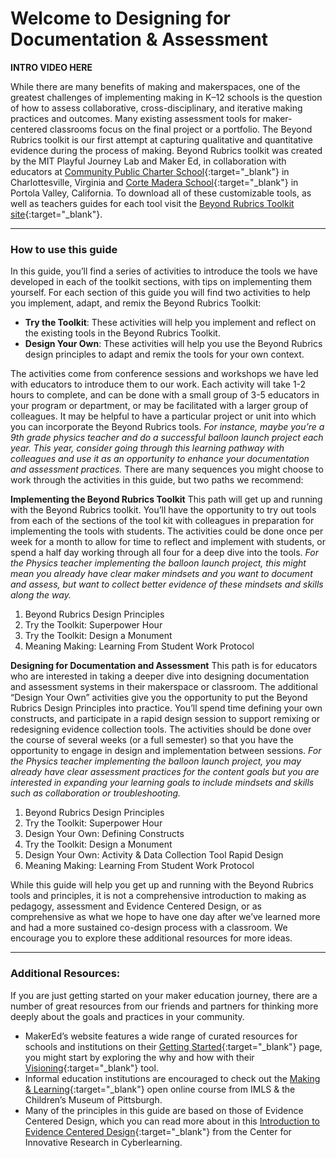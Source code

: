 # Welcome to Designing for Documentation & Assessment

**INTRO VIDEO HERE**

While there are many benefits of making and makerspaces, one of the greatest challenges of implementing making in K–12 schools is the question of how to assess collaborative, cross-disciplinary, and iterative making practices and outcomes. Many existing assessment tools for maker-centered classrooms focus on the final project or a portfolio. The Beyond Rubrics toolkit is our first attempt at capturing qualitative and quantitative evidence during the process of making.
Beyond Rubrics toolkit was created by the MIT Playful Journey Lab and Maker Ed, in collaboration with educators at [Community Public Charter School](https://www.k12albemarle.org/school/cpcs/Pages/default.aspx){:target="_blank"} in Charlottesville, Virginia and [Corte Madera School](http://cms.pvsd.net/){:target="_blank"} in Portola Valley, California. To download all of these customizable tools, as well as teachers guides for each tool visit the [Beyond Rubrics Toolkit site](www.makered.org/beyondrubrics){:target="_blank"}.

***

### How to use this guide
In this guide, you’ll find a series of activities to introduce the tools we have developed in each of the toolkit sections, with tips on implementing them yourself. For each section of this guide you will find two activities to help you implement, adapt, and remix the Beyond Rubrics Toolkit:
  - **Try the Toolkit**: These activities will help you implement and reflect on the existing tools in the Beyond Rubrics Toolkit.
  - **Design Your Own**: These activities will help you use the Beyond Rubrics design principles to adapt and remix the tools for your own context.

The activities come from conference sessions and workshops we have led with educators to introduce them to our work. Each activity will take 1-2 hours to complete, and can be done with a small group of 3-5 educators in your program or department, or may be facilitated with a larger group of colleagues.
It may be helpful to have a particular project or unit into which you can incorporate the Beyond Rubrics tools. *For instance, maybe you’re a 9th grade physics teacher and do a successful balloon launch project each year. This year, consider going through this learning pathway with colleagues and use it as an opportunity to enhance your documentation and assessment practices.*
There are many sequences you might choose to work through the activities in this guide, but two paths we recommend:

**Implementing the Beyond Rubrics Toolkit**
This path will get up and running with the Beyond Rubrics toolkit. You’ll have the opportunity to try out tools from each of the sections of the tool kit with colleagues in preparation for implementing the tools with students. The activities could be done once per week for a month to allow for time to reflect and implement with students, or spend a half day working through all four for a deep dive into the tools.
*For the Physics teacher implementing the balloon launch project, this might mean you already have clear maker mindsets and you want to document and assess, but want to collect better evidence of these mindsets and skills along the way.*
1. Beyond Rubrics Design Principles
2. Try the Toolkit: Superpower Hour
3. Try the Toolkit: Design a Monument
4. Meaning Making: Learning From Student Work Protocol

**Designing for Documentation and Assessment**
This path is for educators who are interested in taking a deeper dive into designing documentation and assessment systems in their makerspace or classroom. The additional “Design Your Own” activities give you the opportunity to put the Beyond Rubrics Design Principles into practice. You’ll spend time defining your own constructs, and participate in a rapid design session to support remixing or redesigning evidence collection tools. The activities should be done over the course of several weeks (or a full semester) so that you have the opportunity to engage in design and implementation between sessions.
*For the Physics teacher implementing the balloon launch project, you may already have clear assessment practices for the content goals but you are interested in expanding your learning goals to include mindsets and skills such as collaboration or troubleshooting.*
1. Beyond Rubrics Design Principles
2. Try the Toolkit: Superpower Hour
3. Design Your Own: Defining Constructs
4. Try the Toolkit: Design a Monument
5. Design Your Own: Activity & Data Collection Tool Rapid Design
6. Meaning Making: Learning From Student Work Protocol

While this guide will help you get up and running with the Beyond Rubrics tools and principles, it is not a comprehensive introduction to making as pedagogy, assessment and Evidence Centered Design, or as comprehensive as what we hope to have one day after we’ve learned more and had a more sustained co-design process with a classroom. We encourage you to explore these additional resources for more ideas.

***

### Additional Resources:
If you are just getting started on your maker education journey, there are a number of great resources from our friends and partners for thinking more deeply about the goals and practices in your community.
- MakerEd’s website features a wide range of curated resources for schools and institutions on their [Getting Started](https://makered.org/resources/getting-started/){:target="_blank"} page, you might start by exploring the why and how with their [Visioning](https://makered.org/resources/getting-started/){:target="_blank"} tool.
- Informal education institutions are encouraged to check out the [Making & Learning](http://p2pu.github.io/makingandlearning/){:target="_blank"} open online course from IMLS & the Children’s Museum of Pittsburgh.
- Many of the principles in this guide are based on those of Evidence Centered Design, which you can read more about in this [Introduction to Evidence Centered Design](https://circlcenter.org/evidence-centered-design/){:target="_blank"} from the Center for Innovative Research in Cyberlearning.
